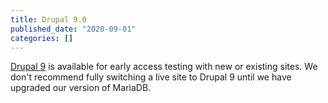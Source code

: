 ```yaml
---
title: Drupal 9.0
published_date: "2020-09-01"
categories: []
---
```

[Drupal 9](/drupal) is available for early access testing with new or existing sites. We don't recommend fully switching a live site to Drupal 9 until we have upgraded our version of MariaDB.
